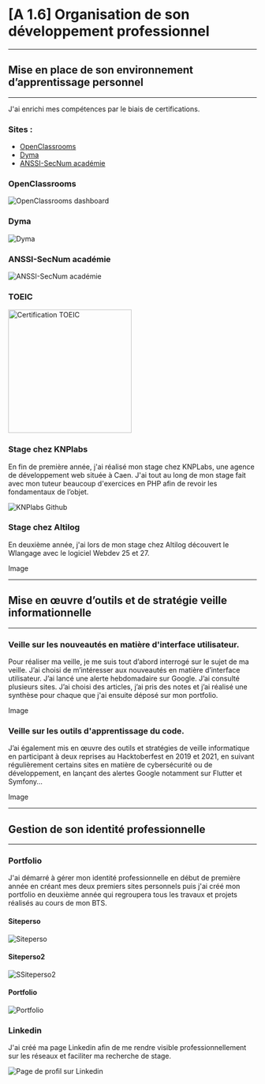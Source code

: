# [A 1.6] Organisation de son développement professionnel

---
## Mise en place de son environnement d’apprentissage personnel

---
J'ai enrichi mes compétences par le biais de certifications. 
### Sites :
- [OpenClassrooms](https://openclassrooms.com/fr/)
- [Dyma](https://dyma.fr/)
- [ANSSI-SecNum académie](https://secnumacademie.gouv.fr/)

### OpenClassrooms
![OpenClassrooms dashboard](openclassrooms_dashboard.png)

### Dyma

![Dyma](dyma.png)

### ANSSI-SecNum académie

![ANSSI-SecNum académie](secnum_academie.png)

### TOEIC

[<img alt="Certification TOEIC" src="certif_toeic.png" width="250">](certif_toeic.png)

### Stage chez KNPlabs
En fin de première année, j'ai réalisé mon stage chez KNPLabs, 
une agence de développement web située à Caen. 
J'ai tout au long de mon stage fait avec mon tuteur beaucoup d'exercices en PHP afin de 
revoir les fondamentaux de l’objet. 

![KNPlabs Github](knplabs_github.png)

### Stage chez Altilog
En deuxième année, j'ai lors de mon stage chez Altilog découvert le Wlangage
avec le logiciel Webdev 25 et 27. 

Image

---
## Mise en œuvre d’outils et de stratégie veille informationnelle

---
### Veille sur les nouveautés en matière d'interface utilisateur. 
Pour réaliser ma veille, je me suis tout d’abord interrogé sur le sujet 
de ma veille. J’ai choisi de m’intéresser aux nouveautés en matière 
d’interface utilisateur. J’ai lancé une alerte hebdomadaire sur Google. 
J’ai consulté plusieurs sites. J’ai choisi des articles,
j’ai pris des notes et j’ai réalisé une synthèse pour chaque que
j'ai ensuite déposé sur mon portfolio. 

Image

### Veille sur les outils d'apprentissage du code. 
J’ai également mis en œuvre des outils et stratégies de veille informatique 
en participant à deux reprises au Hacktoberfest en 2019 et 2021, 
en suivant régulièrement certains sites en matière de cybersécurité ou 
de développement, en lançant des alertes Google notamment sur Flutter et Symfony…

Image

---
## Gestion de son identité professionnelle

---
### Portfolio
J'ai démarré à gérer mon identité professionnelle en début de première année en créant mes deux premiers sites personnels 
puis j'ai créé mon portfolio en deuxième année qui regroupera tous les travaux et projets réalisés au cours de mon BTS. 

#### Siteperso
![Siteperso](siteperso.png)
#### Siteperso2
![SSiteperso2](siteperso2.png)
#### Portfolio
![Portfolio](portfolio.png)

### Linkedin

J'ai créé ma page Linkedin afin de me rendre visible professionnellement 
sur les réseaux et faciliter ma recherche de stage. 

![Page de profil sur Linkedin](linkedin.png)

